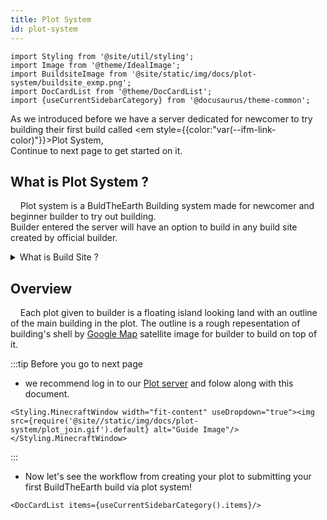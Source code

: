 ```yaml
---
title: Plot System
id: plot-system
---
```

```mdx-code-block
import Styling from '@site/util/styling';
import Image from '@theme/IdealImage';
import BuildsiteImage from '@site/static/img/docs/plot-system/buildsite_exmp.png';
import DocCardList from '@theme/DocCardList';
import {useCurrentSidebarCategory} from '@docusaurus/theme-common';
```
<!-- Brief Intro -->
As we introduced before we have a server dedicated for newcomer to try building their first build called <em style={{color:"var(--ifm-link-color)"}}>Plot System</em>,<br/>
Continue to next page to get started on it.

<!-- Main Topic -->
## What is Plot System ?
&nbsp;&nbsp;&nbsp;&nbsp;Plot system is a BuldTheEarth Building system made for newcomer and beginner builder to try out building.<br/>
Builder entered  the server will have an option to build in any build site created by official builder.
<details><summary>What is Build Site ?</summary>

Build site is an on-going team project in every country we're building on(ASEAN).<br/>
the plot's buildsite is originally outlined in the [Master server](../visiting#1-master-server) and submit to [Plot server](../visiting#2-plot-server) for everyone to build on.



:::info our buildsite at Malaysia, Klang
<dt><sup>this buildsite is registered in plot system too!</sup></dt>
<Image img={BuildsiteImage} width="500rem" className="item shadow--md" style={{borderRadius:"6px"}} alt="Welsome To ASEAN BTE" />
:::
</details>

## Overview
&nbsp;&nbsp;&nbsp;&nbsp;Each plot given to builder is a floating island looking land with an outline of the main building in the plot.
The outline is a rough repesentation of building's shell by [Google Map](https://www.google.com/maps/) satellite image for builder to build on top of it.

:::tip Before you go to next page
- we recommend log in to our [Plot server](../visiting#2-plot-server) and folow along with this document.

```mdx-code-block
<Styling.MinecraftWindow width="fit-content" useDropdown="true"><img src={require('@site//static/img/docs/plot-system/plot_join.gif').default} alt="Guide Image"/></Styling.MinecraftWindow>
```
:::

- Now let's see the workflow from creating your plot to submitting your first BuildTheEarth build via plot system!

```mdx-code-block
<DocCardList items={useCurrentSidebarCategory().items}/>
```